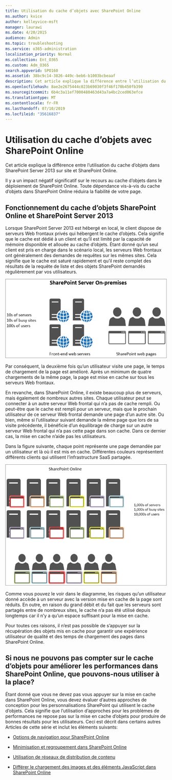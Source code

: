 ```yaml
---
title: Utilisation du cache d’objets avec SharePoint Online
ms.author: kvice
author: kelleyvice-msft
manager: laurawi
ms.date: 4/20/2015
audience: Admin
ms.topic: troubleshooting
ms.service: o365-administration
localization_priority: Normal
ms.collection: Ent_O365
ms.custom: Adm_O365
search.appverid: SPO160
ms.assetid: 38bc9c14-3826-449c-beb6-b1003bcbeaaf
description: Cet article explique la différence entre l’utilisation du cache d’objets dans SharePoint Server 2013 sur site et SharePoint Online.
ms.openlocfilehash: 8ae2e2675444c023b69030f3f46f170b450fb390
ms.sourcegitcommit: 6b4c3a11ef7000480463d43a7a4bc2ced063efce
ms.translationtype: MT
ms.contentlocale: fr-FR
ms.lasthandoff: 07/10/2019
ms.locfileid: "35616837"
---
```

# <a name="using-the-object-cache-with-sharepoint-online"></a>Utilisation du cache d’objets avec SharePoint Online

Cet article explique la différence entre l’utilisation du cache d’objets dans SharePoint Server 2013 sur site et SharePoint Online.
  
Il y a un impact négatif significatif sur le recours au cache d’objets dans le déploiement de SharePoint Online. Toute dépendance vis-à-vis du cache d’objets dans SharePoint Online réduira la fiabilité de votre page. 
  
## <a name="how-the-sharepoint-online-and-sharepoint-server-2013-object-cache-works"></a>Fonctionnement du cache d’objets SharePoint Online et SharePoint Server 2013

Lorsque SharePoint Server 2013 est hébergé en local, le client dispose de serveurs Web frontaux privés qui hébergent le cache d’objets. Cela signifie que le cache est dédié à un client et qu’il est limité par la capacité de mémoire disponible et allouée au cache d’objets. Étant donné qu’un seul client est pris en charge dans le scénario local, les serveurs Web frontaux ont généralement des demandes de requêtes sur les mêmes sites. Cela signifie que le cache est saturé rapidement et qu’il reste complet des résultats de la requête de liste et des objets SharePoint demandés régulièrement par vos utilisateurs.
  
![Affiche le trafic et la charge vers les serveurs web frontaux locaux](media/a0d38b36-4909-4abb-8d4e-4930814bb3de.png)
  
Par conséquent, la deuxième fois qu’un utilisateur visite une page, le temps de chargement de la page est amélioré. Après un minimum de quatre chargements de la même page, la page est mise en cache sur tous les serveurs Web frontaux.
  
En revanche, dans SharePoint Online, il existe beaucoup plus de serveurs, mais également de nombreux autres sites. Chaque utilisateur peut se connecter à un autre serveur Web frontal qui n’a pas de cache rempli. Ou peut-être que le cache est rempli pour un serveur, mais que le prochain utilisateur de ce serveur Web frontal demande une page d’un autre site. Ou bien, même si l’utilisateur suivant demande la même page que lors de sa visite précédente, il bénéficie d’un équilibrage de charge sur un autre serveur Web frontal qui n’a pas cette page dans son cache. Dans ce dernier cas, la mise en cache n’aide pas les utilisateurs.
  
Dans la figure suivante, chaque point représente une page demandée par un utilisateur et là où il est mis en cache. Différentes couleurs représentent différents clients qui utilisent l’infrastructure SaaS partagée.
  
![Affiche les résultats de la mise en cache d’objets dans SharePoint Online](media/25d04011-ef83-4cb7-9e04-a6ed490f63c3.png)
  
Comme vous pouvez le voir dans le diagramme, les risques qu’un utilisateur donné accède à un serveur avec la version mise en cache de la page sont réduits. En outre, en raison du grand débit et du fait que les serveurs sont partagés entre de nombreux sites, le cache n’a pas été utilisé depuis longtemps car il n’y a qu’un espace suffisant pour la mise en cache.
  
Pour toutes ces raisons, il n’est pas possible de s’appuyer sur la récupération des objets mis en cache pour garantir une expérience utilisateur de qualité et des temps de chargement des pages dans SharePoint Online.
  
## <a name="if-we-cant-rely-on-the-object-cache-to-improve-performance-in-sharepoint-online-what-do-we-use-instead"></a>Si nous ne pouvons pas compter sur le cache d’objets pour améliorer les performances dans SharePoint Online, que pouvons-nous utiliser à la place?

Étant donné que vous ne devez pas vous appuyer sur la mise en cache dans SharePoint Online, vous devez évaluer d’autres approches de conception pour les personnalisations SharePoint qui utilisent le cache d’objets. Cela signifie que l’utilisation d’approches pour les problèmes de performances ne repose pas sur la mise en cache d’objets pour produire de bonnes résultats pour les utilisateurs. Ceci est décrit dans certains autres Articles de cette série et inclut les éléments suivants:
  
- [Options de navigation pour SharePoint Online](navigation-options-for-sharepoint-online.md)
    
- [Minimisation et regroupement dans SharePoint Online](minification-and-bundling-in-sharepoint-online.md)
    
- [Utilisation de réseaux de distribution de contenu](using-content-delivery-networks-with-sharepoint-online.md)
    
- [Différer le chargement des images et des éléments JavaScript dans SharePoint Online](delay-loading-images-and-javascript-in-sharepoint-online.md)
    

